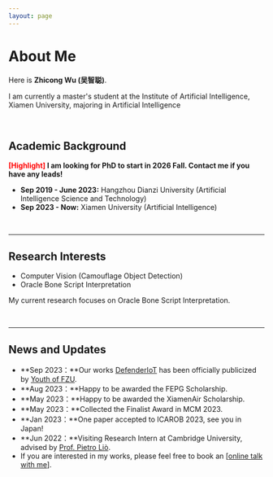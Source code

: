 ```yaml
---
layout: page
---
```


# About Me

Here is **Zhicong Wu (吴智聪)**.

I am currently a master's student at the Institute of Artificial Intelligence, Xiamen University, majoring in Artificial Intelligence

<br>

## Academic Background

**<font color='red'>[Highlight]</font> I am looking for PhD to start in 2026 Fall. Contact me if you have any leads!**

- **Sep 2019 - June 2023:** Hangzhou Dianzi University (Artificial Intelligence Science and Technology)
- **Sep 2023 - Now:** Xiamen University (Artificial Intelligence)

<br>

---

## Research Interests

- Computer Vision (Camouflage Object Detection)
- Oracle Bone Script Interpretation

My current research focuses on Oracle Bone Script Interpretation.

<br>

---

## News and Updates

- **Sep 2023：**Our works [DefenderIoT](https://fzuiot.site/) has been officially publicized by [Youth of FZU](https://mp.weixin.qq.com/s/MF2NJQtEHsVwsm8Ym-l7Gg).
- **Aug 2023：**Happy to be awarded the FEPG Scholarship.
- **May 2023：**Happy to be awarded the XiamenAir Scholarship.
- **May 2023：**Collected the Finalist Award in MCM 2023.
- **Jan 2023：**One paper accepted to ICAROB 2023, see you in Japan!
- **Jun 2022：**Visiting Research Intern at Cambridge University, advised by [Prof. Pietro Liò](https://www.cl.cam.ac.uk/~pl219/ ).
- If you are interested in my works, please feel free to book an [[online talk with me](https://calendly.com/lancecai/meet-with-lance)].
